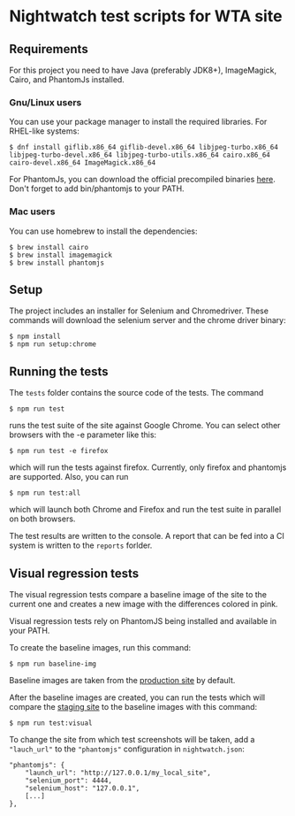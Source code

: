 # Nightwatch test scripts for WTA site

## Requirements
For this project you need to have Java (preferably JDK8+), ImageMagick, Cairo, and PhantomJs installed.

### Gnu/Linux users
You can use your package manager to install the required libraries. For RHEL-like systems:
```
$ dnf install giflib.x86_64 giflib-devel.x86_64 libjpeg-turbo.x86_64 libjpeg-turbo-devel.x86_64 libjpeg-turbo-utils.x86_64 cairo.x86_64 cairo-devel.x86_64 ImageMagick.x86_64
```
For PhantomJs, you can download the official precompiled binaries [here](https://bitbucket.org/ariya/phantomjs/downloads). Don't forget to add bin/phantomjs to your PATH.

### Mac users
You can use homebrew to install the dependencies:
```
$ brew install cairo
$ brew install imagemagick
$ brew install phantomjs
```

## Setup
The project includes an installer for Selenium and Chromedriver. These commands will download the selenium server and the chrome driver binary:

```
$ npm install
$ npm run setup:chrome
```

## Running the tests
The `tests` folder contains the source code of the tests. The command

```
$ npm run test
```
runs the test suite of the site against Google Chrome. You can select other browsers with the -e parameter like this:
```
$ npm run test -e firefox
```
which will run the tests against firefox. Currently, only firefox and phantomjs are supported.
Also, you can run 
```
$ npm run test:all
```
which will launch both Chrome and Firefox and run the test suite in parallel on both browsers.

The test results are written to the console. A report that can be fed into a CI system is written to the `reports` forlder.

## Visual regression tests
The visual regression tests compare a baseline image of the site to the current one and creates a new image with the differences colored in pink.

Visual regression tests rely on PhantomJS being installed and available in your PATH.

To create the baseline images, run this command:
```
$ npm run baseline-img
```
Baseline images are taken from the [production site](http://wtatennis.com) by default.

After the baseline images are created, you can run the tests which will compare the [staging site](http://wta2-staging.cloudapp.net) to the baseline images with this command:
```
$ npm run test:visual
```
To change the site from which test screenshots will be taken, add a `"lauch_url"` to the `"phantomjs"` configuration in `nightwatch.json`:
```
"phantomjs": {
    "launch_url": "http://127.0.0.1/my_local_site",
    "selenium_port": 4444,
    "selenium_host": "127.0.0.1",
    [...]
},
```
